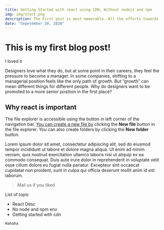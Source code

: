 ```yaml
---
title: Getting Started with react using CDN, Without nodejs and npm
img: img/start.png
description: The First post is most memorable. All the efforts towards constisancy is great and Memorables
date: "Sepetember 20, 2020"
---
```


# This is my first blog post!
I loved it

Designers love what they do, but at some point in their careers, they feel the pressure to become a manager. In some companies, shifting to a managerial position feels like the only path of growth. But “growth” can mean different things for different people. Why do designers want to be promoted to a more senior position in the first place?

## Why react is important

The file explorer is accessible using the button in left corner of the navigation bar. [You can create a new file by](codeonec.co) clicking the **New file** button in the file explorer. You can also create folders by clicking the **New folder** button.


Lorem ipsum dolor sit amet, consectetur adipiscing elit, sed do eiusmod tempor incididunt ut labore et dolore magna aliqua. Ut enim ad minim veniam, quis nostrud exercitation ullamco laboris nisi ut aliquip ex ea commodo consequat. Duis aute irure dolor in reprehenderit in voluptate velit esse cillum dolore eu fugiat nulla pariatur. Excepteur sint occaecat cupidatat non proident, sunt in culpa qui officia deserunt mollit anim id est laborum.

> Mail us if you liked 

List of topic
- React Desc
- No node and npm env
- Getting started with cdn

<code>Hahaha</code>